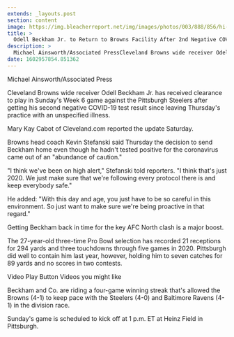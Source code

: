 ```yaml
--- 
extends: _layouts.post 
section: content 
image: https://img.bleacherreport.net/img/images/photos/003/888/856/hi-res-20315f04689875b9d44eda265f9265cd_crop_exact.jpg?w=1200&h=1200&q=75 
title: > 
  Odell Beckham Jr. to Return to Browns Facility After 2nd Negative COVID-19 Test 
description: > 
  Michael Ainsworth/Associated PressCleveland Browns wide receiver Odell Beckham Jr. has received clearance to play in Sunday's Week 6 game against the Pittsburgh Steelers after getting his second negative COVID-19 test result since leaving Thursday's practice with an unspecified illness.Browns head coach Kevin Stefanski said Thursday the decision to send Beckham home even though he hadn't tested positive for the coronavirus came out of an "abundance of caution.""I think that's just 2020.Getting Beckham back in time for the key AFC North clash is a major boost.The 27-year-old three-time Pro Bowl selection has recorded 21 receptions for 294 yards and three touchdowns through five games in 2020. 
date: 1602957854.851362 
--- 
```

Michael Ainsworth/Associated Press

Cleveland Browns wide receiver Odell Beckham Jr. has received clearance to play in Sunday's Week 6 game against the Pittsburgh Steelers after getting his second negative COVID-19 test result since leaving Thursday's practice with an unspecified illness.

Mary Kay Cabot of Cleveland.com reported the update Saturday.

Browns head coach Kevin Stefanski said Thursday the decision to send Beckham home even though he hadn't tested positive for the coronavirus came out of an "abundance of caution."

"I think we've been on high alert," Stefanski told reporters. "I think that's just 2020. We just make sure that we're following every protocol there is and keep everybody safe."

He added: "With this day and age, you just have to be so careful in this environment. So just want to make sure we're being proactive in that regard."

Getting Beckham back in time for the key AFC North clash is a major boost.

The 27-year-old three-time Pro Bowl selection has recorded 21 receptions for 294 yards and three touchdowns through five games in 2020. Pittsburgh did well to contain him last year, however, holding him to seven catches for 89 yards and no scores in two contests.

Video Play Button Videos you might like

Beckham and Co. are riding a four-game winning streak that's allowed the Browns (4-1) to keep pace with the Steelers (4-0) and Baltimore Ravens (4-1) in the division race.

Sunday's game is scheduled to kick off at 1 p.m. ET at Heinz Field in Pittsburgh.
